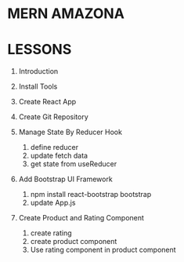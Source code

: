 # MERN AMAZONA

# LESSONS
1. Introduction
2. Install Tools
3. Create React App
4. Create Git Repository


9. Manage State By Reducer Hook
    1. define reducer
    2. update fetch data
    3. get state from useReducer

10. Add Bootstrap UI Framework
    1. npm install react-bootstrap bootstrap
    2. update App.js

11. Create Product and Rating Component
    1. create rating
    2. create product component
    3. Use rating component in product component
    